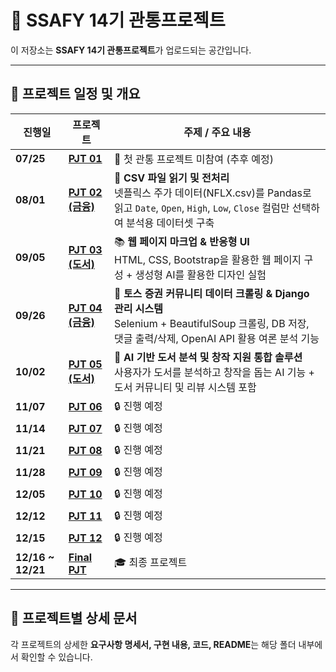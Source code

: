 # 🚀 SSAFY 14기 관통프로젝트

이 저장소는 **SSAFY 14기 관통프로젝트**가 업로드되는 공간입니다.

---

## 📅 프로젝트 일정 및 개요

| 진행일               | 프로젝트                           | 주제 / 주요 내용                                                                                                              |
| ----------------- | ------------------------------ | ----------------------------------------------------------------------------------------------------------------------- |
| **07/25**         | [**PJT 01**](./PJT_01)         | 🏁 첫 관통 프로젝트 미참여 (추후 예정)                                                                                                |
| **08/01**         | [**PJT 02 (금융)**](https://github.com/wynsumhi/SSAFY_PJT/blob/master/02_pjt/README.md)    | 💸 **CSV 파일 읽기 및 전처리**<br>넷플릭스 주가 데이터(NFLX.csv)를 Pandas로 읽고 `Date`, `Open`, `High`, `Low`, `Close` 컬럼만 선택하여 분석용 데이터셋 구축 |
| **09/05**         | [**PJT 03 (도서)**](https://github.com/wynsumhi/SSAFY_PJT/blob/master/03_pjt/README.md)    | 📚 **웹 페이지 마크업 & 반응형 UI**<br>HTML, CSS, Bootstrap을 활용한 웹 페이지 구성 + 생성형 AI를 활용한 디자인 실험                                    |
| **09/26**         | [**PJT 04 (금융)**](https://github.com/wynsumhi/SSAFY_PJT/blob/master/04_pjt/README.md)    | 💸 **토스 증권 커뮤니티 데이터 크롤링 & Django 관리 시스템**<br>Selenium + BeautifulSoup 크롤링, DB 저장, 댓글 출력/삭제, OpenAI API 활용 여론 분석 기능      |
| **10/02**         | [**PJT 05 (도서)**](https://github.com/wynsumhi/SSAFY_PJT/blob/master/05_pjt/README.md) | 📖 **AI 기반 도서 분석 및 창작 지원 통합 솔루션**<br>사용자가 도서를 분석하고 창작을 돕는 AI 기능 + 도서 커뮤니티 및 리뷰 시스템 포함                                   |
| **11/07**         | [**PJT 06**](./PJT_06)         | 🔒 진행 예정                                                                                                                |
| **11/14**         | [**PJT 07**](./PJT_07)         | 🔒 진행 예정                                                                                                                |
| **11/21**         | [**PJT 08**](./PJT_08)         | 🔒 진행 예정                                                                                                                |
| **11/28**         | [**PJT 09**](./PJT_09)         | 🔒 진행 예정                                                                                                                |
| **12/05**         | [**PJT 10**](./PJT_10)         | 🔒 진행 예정                                                                                                                |
| **12/12**         | [**PJT 11**](./PJT_11)         | 🔒 진행 예정                                                                                                                |
| **12/15**         | [**PJT 12**](./PJT_12)         | 🔒 진행 예정                                                                                                                |
| **12/16 ~ 12/21** | [**Final PJT**](./Final_PJT)   | 🎓 최종 프로젝트                                                                                                              |


---

## 📂 프로젝트별 상세 문서

각 프로젝트의 상세한 **요구사항 명세서, 구현 내용, 코드, README**는 해당 폴더 내부에서 확인할 수 있습니다.
